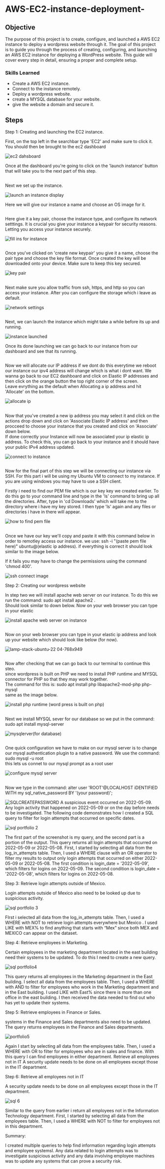 # AWS-EC2-instance-deployment-

## Objective

The purpose of this project is to create, configure, and launched a AWS EC2 instance to deploy a wordpress website through it. The goal of this project is to guide you through the process of creating, configuring, and launching an AWS EC2 instance for deploying a WordPress website. This guide will cover every step in detail, ensuring a proper and complete setup.

### Skills Learned

- Create a AWS EC2 instance.
- Connect to the instance remotely.
- Deploy a wordpress website.
- create a MYSQL database for your website.
- give the website a domain and secure it.
  


## Steps


Step 1:
Creating and launching the EC2 instance.

First, on the top left in the searchbar type 'EC2' and make sure to click it. You should then be brought to the ec2 dashboard

![ec2 dahsboard](https://github.com/user-attachments/assets/6a5285f9-6494-4b57-8aa8-68e3ce62862a)

Once at the dashboard you're going to click on the 'launch instance' button that will take you to the next part of this step.

##

Next we set up the instance.

![launch an instance display](https://github.com/user-attachments/assets/7683e5f6-d44c-4b93-848f-6c5ed408ebfd)


Here we will give our instance a name and choose an OS image for it.

##

Here give it a key pair, choose the instance type, and configure its network setttings.
It is crucial you give your instance a keypair for security reasons. Letting you access your instance securely.

![fill ins for instance](https://github.com/user-attachments/assets/f55d31bd-ad35-4991-86cf-9cf423421f7f)

## 
Once you've clicked on 'create new keypair' you give it a name, choose the pair type and choose the key file format. Once created the key will be downloaded onto your device. Make sure to keep this key secured.

![key pair](https://github.com/user-attachments/assets/5a50047a-b9c3-4454-8402-136e5ed1d7d7)

##
Next make sure you allow traffic from ssh, https, and http so you can access your instance. After you can configure the storage which i leave as default.

![network settings](https://github.com/user-attachments/assets/038ae014-00cd-4716-9726-e84d5ae9f949)

##

Next, we can launch the instance which might take a while before its up and running. 

![instance launched](https://github.com/user-attachments/assets/cbf99c48-d22b-4876-8b0b-bf65aace6149)

Once its done launching we can go back to our instance from our dashboard and see that its running.

##

Now we will allocate our IP address if we dont do this everytime we reboot our instance our ipv4 address will change which is what i dont want. We wanna go back to our EC2 dashboard and click on Elastic IP addresses and then click on the orange button the top right corner of the screen.<br>
Leave evrything as the default when Allocating a ip address and hit 'Allocate' on the bottom.


![allocate ip](https://github.com/user-attachments/assets/f6fa6e77-8411-46a4-9f20-6515dc51891e)

##

Now that you've created a new ip address you may select it and click on the actions drop down and click on 'Associate Elastic IP address' and then procceed to choose your instance that you created and click on 'Associate' down below.<br>
If done correctly your Instance will now be associated your ip elastic ip address. To check this, you can go back to your instance and it should have your public IPv4 address updated.

![connect to instance](https://github.com/user-attachments/assets/f2f77d57-4dcf-4bb4-8eb2-05a744419690)

##

Now for the final part of this step we will be connecting our instance via SSH. For this part i will be using my Ubuntu VM to connect to my instance. If you are using windows you may have to use a SSH client.<br>

Firstly i need to find our PEM file which is our key key we created earlier. To do this go to your command line and type in the 'ls' command to bring up all the directories. After, type in 'cd Downloads' which will take me to the directory where i have my key stored. I then type 'ls' again and any files or directories i have in there will appear. 

![how to find pem file](https://github.com/user-attachments/assets/378ab2d7-0389-46c3-b667-78015c03032b)

##

Once we have our key we'll copy and paste it with this command below in order to remotley access our instance. we use: ssh -i "(paste pem file here)" ubuntu@(elastic ip address). if everything is correct it should look similar to the image below. 

If it fails you may have to change the permissions using the command 'chmod 400'.

![ssh connect image](https://github.com/user-attachments/assets/9ee83275-0ce6-4698-bf80-d778a18231b1)

 Step 2:
 Creating our wordpress website

In step two we will install apache web server on our instance. To do this we run the command: sudo apt install apache2 .<br>
Should look similar to down below. Now on your web browser you can type in your elastic  

![install apache web server on instance](https://github.com/user-attachments/assets/29829e5e-a555-4f37-b57b-449f91b717ed)

##

 Now on your web browser you can type in your elastic ip address and look up your website which should look like below (for now).

 ![lamp-stack-ubuntu-22 04-768x949](https://github.com/user-attachments/assets/8c342f4d-242b-4df4-acde-25f723f996a9)

##

Now after checking that we can go back to our terminal to continue this steo.<br>
since wordpress is built on PHP we need to install PHP runtime and MYSQL connector for PHP so that they may work together.<br> The command for this is: sudo apt install php libapache2-mod-php php-mysql <br> same as the image below.
 
![install php runtime (word press is built on php)](https://github.com/user-attachments/assets/c50764b4-6923-4165-a6b7-5bfea2d62816)

##

Next we install MYSQL sever for our database so we put in the command: sudo apt install mysql-server

![mysqlerver(for database)](https://github.com/user-attachments/assets/b1be628f-d05c-40d6-8698-d330db9acd7d)

##

One quick configuration we have to make on our mysql server is to change our mysql authentication plugin to a native password.
We use the command: sudo mysql -u root<br> this lets us connet to our mysql prompt as a root user 

![configure mysql server](https://github.com/user-attachments/assets/9e8d7aa4-fc4b-445d-88cc-1c73337c4e03)

##

Now we type in the command: alter user 'ROOT'@LOCALHOST iDENTIFIED WITH my sql_native_password BY '(your password)';

![SQLCREATEPASSWORD](https://github.com/user-attachments/assets/e9a4172a-548d-463e-9415-40f36ceafb48)
A suspicious event occurred on 2022-05-09. Any login activity that happened on 2022-05-09 or on the day before needs to be investigated.
The following code demonstrates how I created a SQL query to filter for login attempts that occurred on specific dates.

![sql portfolio 2](https://github.com/VegaL101/computer-updates-lab/assets/166334918/c76ecf2d-ceac-4d44-8bc8-9e81c966b341)

The first part of the screenshot is my query, and the second part is a portion of the output. This query returns all login attempts that occurred on 2022-05-09 or 2022-05-08. First, I started by selecting all data from the log_in_attempts table. Then, I used a WHERE clause with an OR operator to filter my results to output only login attempts that occurred on either 2022-05-09 or 2022-05-08. The first condition is login_date = '2022-05-09', which filters for logins on 2022-05-09. The second condition is login_date = '2022-05-08', which filters for logins on 2022-05-08.



Step 3:
Retrieve login attempts outside of Mexico.

Login attempts outside of Mexico also need to be looked up due to suspicious activity.

![sql portfolio 3](https://github.com/VegaL101/computer-updates-lab/assets/166334918/0249c5d3-1ebc-4e9b-86e7-e762e82732a1)

FIrst i selected all data from the log_in_attempts table. Then, I used a WHERE  with NOT to retrieve login attempts everywhere but Mexico . I used LIKE with MEX% to find anything that starts with “Mex”  since both MEX and MEXICO can appear on the dataset. 



Step 4:
Retrieve employees in Marketing.

Certain employees in the marketing department located in the east building need their systems to be updated. To do this I need to create a new query. 

![sql portfolio4](https://github.com/VegaL101/computer-updates-lab/assets/166334918/980714e7-7e94-4ac1-b61a-d12cca4a71bb)

This query returns all employees in the Marketing department in the East building. I select all data from the employees table. Then, I used a WHERE with AND to filter for employees who work in the Marketing department and in the East building. I used LIKE with East% since there is more than one office in the east building. I then received the data needed to find out who has yet to update their systems.



Step 5:
Retrieve employees in Finance or Sales.

systems in the Finance and Sales departments also need to be updated. The query returns employees in the Finance and Sales departments.

![portfolio5](https://github.com/VegaL101/computer-updates-lab/assets/166334918/03c97169-b1ee-4339-8444-faa31d408c97)

Again I start by selecting all data from the employees table. Then, I used a WHERE  with OR to filter for employees who are in sales and finance. With this query I can find employees in either department.
Retrieve all employees not in IT
A security update needs to be done on all employees except those in the IT department.



Step 6:
Retrieve all employees not in IT

A security update needs to be done on all employees except those in the IT department.

![sql 6](https://github.com/VegaL101/computer-updates-lab/assets/166334918/512b9716-6f59-431f-b031-8179db973824)


Similar to the query from earlier i return all employees not in the Information Technology department. First, I started by selecting all data from the employees table. Then, I used a WHERE  with NOT to filter for employees not in this department.


Summary:

I created multiple queries to help find information regarding login attempts and employee systemsI. Any data related to login attempts was to investigate suspicious activity and any data involving employee machines was to update any systems that can prove a security risk.








